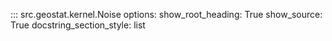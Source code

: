 ::: src.geostat.kernel.Noise
    options:
        show_root_heading: True
        show_source: True
        docstring_section_style: list